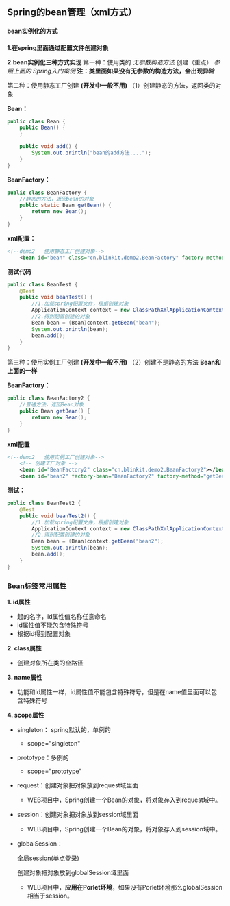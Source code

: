 ## Spring的bean管理（xml方式）

#### bean实例化的方式

**1.在spring里面通过配置文件创建对象**

**2.bean实例化三种方式实现**
第一种：使用类的 *无参数构造方法* 创建（重点）
*参照上面的 Spring入门案例*
**注：类里面如果没有无参数的构造方法，会出现异常**

第二种：使用静态工厂创建 **(开发中一般不用)**
（1）创建静态的方法，返回类的对象

**Bean：**

```java
public class Bean {
    public Bean() {
    }

    public void add() {
        System.out.println("bean的add方法....");
    }
}
```

**BeanFactory：**

```java
public class BeanFactory {
    //静态的方法，返回bean的对象
    public static Bean getBean() {
        return new Bean();
    }
}
```

**xml配置：**

```xml
<!--demo2   使用静态工厂创建对象-->
    <bean id="bean" class="cn.blinkit.demo2.BeanFactory" factory-method="getBean"></bean>
```

**测试代码**

```java
public class BeanTest {
    @Test
    public void beanTest() {
        //1.加载spring配置文件，根据创建对象
        ApplicationContext context = new ClassPathXmlApplicationContext("spring-config.xml");
        //2.得到配置创建的对象
        Bean bean = (Bean)context.getBean("bean");
        System.out.println(bean);
        bean.add();
    }
}
```

第三种：使用实例工厂创建 **(开发中一般不用)**
（2）创建不是静态的方法
**Bean和上面的一样**

**BeanFactory：**

```java
public class BeanFactory2 {
    //普通方法，返回Bean对象
    public Bean getBean() {
        return new Bean();
    }
}
```

**xml配置**

```xml
<!--demo2   使用实例工厂创建对象-->
    <!-- 创建工厂对象 -->
    <bean id="BeanFactory2" class="cn.blinkit.demo2.BeanFactory2"></bean>
    <bean id="bean2" factory-bean="BeanFactory2" factory-method="getBean"></bean>
```

**测试：**

```java
public class BeanTest2 {
    @Test
    public void beanTest2() {
        //1.加载spring配置文件，根据创建对象
        ApplicationContext context = new ClassPathXmlApplicationContext("spring-config.xml");
        //2.得到配置创建的对象
        Bean bean = (Bean)context.getBean("bean2");
        System.out.println(bean);
        bean.add();
    }
}
```



### Bean标签常用属性

**1. id属性**

- 起的名字，id属性值名称任意命名
- id属性值不能包含特殊符号
- 根据id得到配置对象

**2. class属性**

- 创建对象所在类的全路径

**3. name属性**

- 功能和id属性一样，id属性值不能包含特殊符号，但是在name值里面可以包含特殊符号

**4. scope属性**

- singleton： spring默认的，单例的

  - scope="singleton"

- prototype：多例的

  - scope="prototype"

- request：创建对象把对象放到request域里面

  - WEB项目中，Spring创建一个Bean的对象，将对象存入到request域中。

- session：创建对象把对象放到session域里面

  - WEB项目中，Spring创建一个Bean的对象，将对象存入到session域中。

- globalSession：

  全局session(单点登录)

   

  创建对象把对象放到globalSession域里面

  - WEB项目中，**应用在Porlet环境**，如果没有Porlet环境那么globalSession相当于session。

